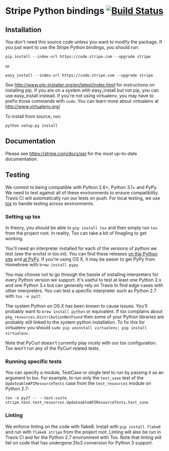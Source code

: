 # Stripe Python bindings [![Build Status](https://travis-ci.org/stripe/stripe-python.svg?branch=am-test-documentation)](https://travis-ci.org/stripe/stripe-python)

## Installation

You don't need this source code unless you want to modify the
package. If you just want to use the Stripe Python bindings, you
should run:

    pip install --index-url https://code.stripe.com --upgrade stripe

or

    easy_install --index-url https://code.stripe.com --upgrade stripe

See http://www.pip-installer.org/en/latest/index.html for instructions
on installing pip. If you are on a system with easy_install but not
pip, you can use easy_install instead. If you're not using virtualenv,
you may have to prefix those commands with `sudo`. You can learn more
about virtualenv at http://www.virtualenv.org/

To install from source, run:

    python setup.py install

## Documentation

Please see https://stripe.com/docs/api for the most up-to-date
documentation.

## Testing

We commit to being compatible with Python 2.6+, Python 3.1+ and PyPy.  We need to test against all of these environments to ensure compatibility.  Travis CI will automatically run our tests on push.  For local testing, we use [tox](http://tox.readthedocs.org/) to handle testing across environments.

### Setting up tox

In theory, you should be able to `pip install tox` and then simply run `tox` from the project root. In reality, Tox can take a bit of finagling to get working.

You'll need an interpreter installed for each of the versions of python we test (see the envlist in tox.ini).  You can find these releases [on the Python site](https://www.python.org/download/releases) and [at PyPy](http://pypy.org/download.html#installing).  If you're using OS X, it may be easier to get PyPy from Homebrew with `brew install pypy`.

You may choose not to go through the hassle of installing interpreters for every Python version we support.  It's useful to test at least one Python 2.x and one Python 3.x but can generally rely on Travis to find edge cases with other interpreters.  You can test a specific interpreter such as Python 2.7 with `tox -e py27`.

The system Python on OS X has been known to cause issues. You'll probably want to `brew install python` or equivalent.  If tox complains about `pkg_resources.DistributionNotFound` then some of your Python libraries are probably still linked to the system python installation.  To fix this for virtualenv you should `sudo pip uninstall virtualenv; pip install virtualenv`.

Note that PyCurl doesn't currently play nicely with our tox configuration.  Tox won't run any of the PyCurl related tests.

### Running specific tests

You can specify a module, TestCase or single test to run by passing it as an argument to tox.  For example, to run only the `test_save` test of the `UpdateableAPIResourceTests` case from the `test_resources` module on Python 2.7:

    tox -e py27 -- --test-suite stripe.test.test_resources.UpdateableAPIResourceTests.test_save

### Linting

We enforce linting on the code with flake8.  Install with `pip install flake8` and run with `flake8 stripe` from the project root.  Linting will also be run in Travis CI and for the Python 2.7 environment with Tox.  Note that linting will fail on code that has undergone 2to3 conversion for Python 3 support.
